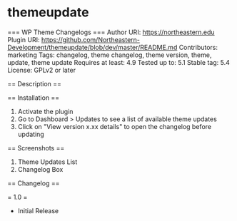 # themeupdate

=== WP Theme Changelogs ===
Author URI: https://northeastern.edu
Plugin URI: https://github.com/Northeastern-Development/themeupdate/blob/dev/master/README.md
Contributors: marketing
Tags: changelog, theme changelog, theme version, theme, update, theme update
Requires at least: 4.9
Tested up to: 5.1
Stable tag: 5.4
License: GPLv2 or later



== Description ==



== Installation ==

1. Activate the plugin
2. Go to Dashboard > Updates to see a list of available theme updates
3. Click on "View version x.xx details" to open the changelog before updating

== Screenshots ==

1. Theme Updates List
2. Changelog Box

== Changelog ==

= 1.0 =

* Initial Release
